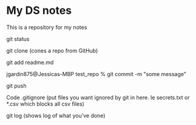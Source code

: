 # My DS notes

This is a repository for my notes

git status 

git clone (cones a repo from GitHub)

git add readme.md

jgardin875@Jessicas-MBP test_repo % git commit -m "some message”

git push

Code .gitignore
	(put files you want ignored by git in here. Ie secrets.txt or *.csv which blocks all csv files)

git log (shows log of what you’ve done)